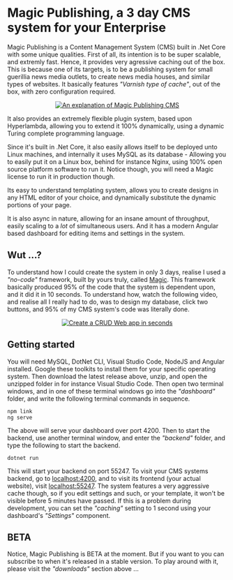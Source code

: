
# Magic Publishing, a 3 day CMS system for your Enterprise

Magic Publishing is a Content Management System (CMS) built in .Net Core with some unique qualities. First of all,
its intention is to be super scalable, and extremly fast. Hence, it provides very agressive caching out of the box.
This is because one of its targets, is to be a publishing system for small guerillia news media outlets, to create
news media houses, and similar types of websites. It basically features _"Varnish type of cache"_, out of the box,
with zero configuration required.

<p align="center">
<a href="https://www.youtube.com/watch?v=LYd5iRa0sHE">
<img alt="An explanation of Magic Publishing CMS" title="An explanation of Magic Publishing CMS" src="https://servergardens.files.wordpress.com/2020/02/creating-a-cms-system-in-3-days.png" />
</a>
</p>

It also provides an extremely flexible plugin system, based upon Hyperlambda, allowing you to extend it 100%
dynamically, using a dynamic Turing complete programming language.

Since it's built in .Net Core, it also easily allows itself to be deployed unto Linux machines, and internally it
uses MySQL as its database - Allowing you to easily put it on a Linux box, behind for instance Nginx, using 100%
open source platform software to run it. Notice though, you will need a Magic license to run it in production though.

Its easy to understand templating system, allows you to create designs in any HTML editor of your choice, and
dynamically substitute the dynamic portions of your page.

It is also async in nature, allowing for an insane amount of throughput, easily scaling to a _lot_ of simultaneous
users. And it has a modern Angular based dashboard for editing items and settings in the system.

## Wut ...?

To understand how I could create the system in only 3 days, realise I used a _"no-code"_ framework, built by
yours truly, called [Magic](https://polterguy.github.io). This framework basically produced 95% of the code
that the system is dependent upon, and it did it in 10 seconds. To understand how, watch the following video,
and realise all I really had to do, was to design my database, click two buttons, and 95% of my CMS system's
code was literally done.

<p align="center">
<a href="https://www.youtube.com/watch?v=8xO9H-2Fejc">
<img alt="Create a CRUD Web app in seconds" title="Create a CRUD Web app in seconds" src="https://servergardens.files.wordpress.com/2020/01/magic-video-screenshot.png" />
</a>
</p>

## Getting started

You will need MySQL, DotNet CLI, Visual Studio Code, NodeJS and Angular installed. Google these toolkits to
install them for your specific operating system. Then download the latest release above, unzip, and open the
unzipped folder in for instance Visual Studio Code. Then open two terminal windows, and in one of these terminal
windows go into the _"dashboard"_ folder, and write the following terminal commands in sequence.

```
npm link
ng serve
```

The above will serve your dashboard over port 4200. Then to start the backend, use another terminal window, and
enter the _"backend"_ folder, and type the following to start the backend.

```
dotnet run
```

This will start your backend on port 55247. To visit your CMS systems backend, go to [localhost:4200](http://localhost:4200),
and to visit its frontend (your actual website), visit [localhost:55247](http://localhost:55247). The system features
a very aggressive cache though, so if you edit settings and such, or your template, it won't be visible before 5
minutes have passed. If this is a problem during development, you can set the _"caching"_ setting to 1 second
using your dashboard's _"Settings"_ component.

## BETA

Notice, Magic Publishing is BETA at the moment. But if you want to you can subscribe to when it's released in
a stable version. To play around with it, please visit the _"downloads"_ section above ...
